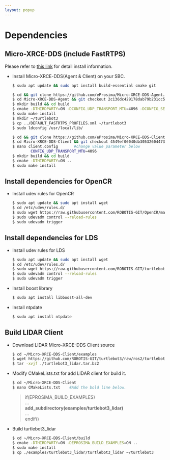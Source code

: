 ```yaml
---
layout: popup
---
```


# Dependencies
## Micro-XRCE-DDS (include FastRTPS)
Please refer to [this link](https://micro-xrce-dds.readthedocs.io/en/latest/installation.html) for detail install information.

- Install Micro-XRCE-DDS(Agent & Client) on your SBC.

  ```bash
  $ sudo apt update && sudo apt install build-essential cmake git
  ```

  ```bash
  $ cd && git clone https://github.com/eProsima/Micro-XRCE-DDS-Agent.git
  $ cd Micro-XRCE-DDS-Agent && git checkout 2c136dc429178dab79b231cc5d67a7c229cca77a
  $ mkdir build && cd build
  $ cmake -DTHIRDPARTY=ON -DCONFIG_UDP_TRANSPORT_MTU=4096 -DCONFIG_SERIAL_TRANSPORT_MTU=4096 ..
  $ sudo make install
  $ mkdir ~/turtlebot3
  $ cp ../DEFAULT_FASTRTPS_PROFILES.xml ~/turtlebot3
  $ sudo ldconfig /usr/local/lib/
  ```

  ```bash
  $ cd && git clone https://github.com/eProsima/Micro-XRCE-DDS-Client.git
  $ cd Micro-XRCE-DDS-Client && git checkout 4549ef06040db30532604473f9aac20f9ad1559f
  $ nano client.config       #change value parameter below
          CONFIG_UDP_TRANSPORT_MTU=4096
  $ mkdir build && cd build
  $ cmake -DTHIRDPARTY=ON ..
  $ sudo make install
  ```

## Install dependencies for OpenCR
- Install udev rules for OpenCR

  ```bash
  $ sudo apt update && sudo apt install wget
  $ cd /etc/udev/rules.d/
  $ sudo wget https://raw.githubusercontent.com/ROBOTIS-GIT/OpenCR/master/99-opencr-cdc.rules
  $ sudo udevadm control --reload-rules
  $ sudo udevadm trigger
  ```

## Install dependencies for LDS
- Install udev rules for LDS

  ```bash
  $ sudo apt update && sudo apt install wget
  $ cd /etc/udev/rules.d/
  $ sudo wget https://raw.githubusercontent.com/ROBOTIS-GIT/turtlebot3/master/turtlebot3_bringup/99-turtlebot3-cdc.rules
  $ sudo udevadm control --reload-rules
  $ sudo udevadm trigger
  ```

- Install boost library

  ```bash
  $ sudo apt install libboost-all-dev
  ```

- Install ntpdate

  ```bash
  $ sudo apt install ntpdate
  ```

## Build LIDAR Client
- Download LIDAR Micro-XRCE-DDS Client source

  ```bash
  $ cd ~/Micro-XRCE-DDS-Client/examples
  $ wget https://github.com/ROBOTIS-GIT/turtlebot3/raw/ros2/turtlebot3_lidar/turtlebot3_lidar.tar.bz2
  $ tar -xvjf ./turtlebot3_lidar.tar.bz2
  ```

- Modify CMakeLists.txt for add LIDAR client for build it.

  ```bash
  $ cd ~/Micro-XRCE-DDS-Client
  $ nano CMakeLists.txt    #Add the bold line below.
  ```

  > if(EPROSIMA_BUILD_EXAMPLES)  
  > ...  
  > **add_subdirectory(examples/turtlebot3_lidar)**  
  > ...  
  > endif()

- Build turtlebot3_lidar

  ```bash
  $ cd ~/Micro-XRCE-DDS-Client/build
  $ cmake -DTHIRDPARTY=ON -DEPROSIMA_BUILD_EXAMPLES=ON ..
  $ sudo make install
  $ cp ./examples/turtlebot3_lidar/turtlebot3_lidar ~/turtlebot3
  ```
